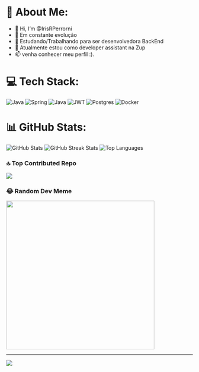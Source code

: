 
# 💫 About Me:
- 👋 Hi, I’m @IrisRPerrorni
- 👀 Em constante evolução
- 🌱 Estudando/Trabalhando para ser desenvolvedora BackEnd
- 💞️  Atualmente estou como developer assistant na Zup 
- 📫 venha conhecer meu perfil :).

# 💻 Tech Stack:
![Java](https://img.shields.io/badge/java-%23ED8B00.svg?style=for-the-badge&logo=openjdk&logoColor=white) ![Spring](https://img.shields.io/badge/spring-%236DB33F.svg?style=for-the-badge&logo=spring&logoColor=white) ![Java](https://img.shields.io/badge/java-%23ED8B00.svg?style=for-the-badge&logo=openjdk&logoColor=white) ![JWT](https://img.shields.io/badge/JWT-black?style=for-the-badge&logo=JSON%20web%20tokens) ![Postgres](https://img.shields.io/badge/postgres-%23316192.svg?style=for-the-badge&logo=postgresql&logoColor=white) ![Docker](https://img.shields.io/badge/docker-%230db7ed.svg?style=for-the-badge&logo=docker&logoColor=white)
# 📊 GitHub Stats:
![GitHub Stats](https://github-readme-stats.vercel.app/api?username=IrisRPerrorni&theme=radical&hide_border=false&include_all_commits=false&count_private=false)
![GitHub Streak Stats](https://github-readme-streak-stats.herokuapp.com/?user=IrisRPerrorni&theme=radical&hide_border=false)
![Top Languages](https://github-readme-stats.vercel.app/api/top-langs/?username=IrisRPerrorni&theme=radical&hide_border=false&include_all_commits=false&count_private=false&layout=compact)

### 🔝 Top Contributed Repo
![](https://github-contributor-stats.vercel.app/api?username=IrisRPerrorni&limit=5&theme=dark&combine_all_yearly_contributions=true)

### 😂 Random Dev Meme
<img src='https://randommeme-five.vercel.app/' style="height: 400px;"/>

---
[![](https://visitcount.itsvg.in/api?id=IrisRPerrorni&icon=0&color=0)](https://visitcount.itsvg.in)

<!-- Proudly created with GPRM ( https://gprm.itsvg.in ) -->
